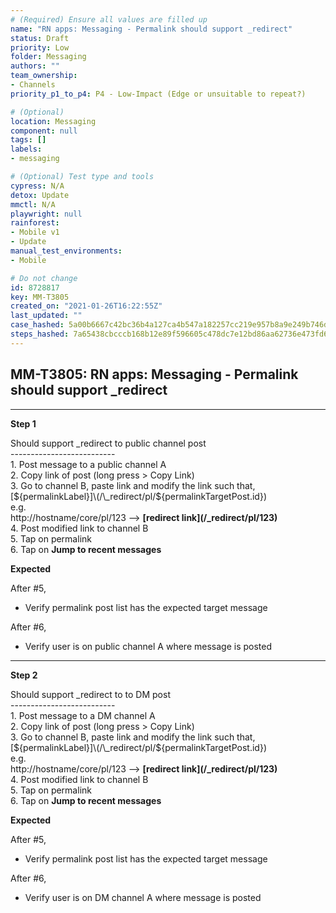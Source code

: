 ```yaml
---
# (Required) Ensure all values are filled up
name: "RN apps: Messaging - Permalink should support _redirect"
status: Draft
priority: Low
folder: Messaging
authors: ""
team_ownership: 
- Channels
priority_p1_to_p4: P4 - Low-Impact (Edge or unsuitable to repeat?)

# (Optional)
location: Messaging
component: null
tags: []
labels: 
- messaging

# (Optional) Test type and tools
cypress: N/A
detox: Update
mmctl: N/A
playwright: null
rainforest: 
- Mobile v1
- Update
manual_test_environments: 
- Mobile

# Do not change
id: 8728817
key: MM-T3805
created_on: "2021-01-26T16:22:55Z"
last_updated: ""
case_hashed: 5a00b6667c42bc36b4a127ca4b547a182257cc219e957b8a9e249b746db183e0809f6772d820bab103e932dbfb0cd0ac
steps_hashed: 7a65438cbcccb168b12e89f596605c478dc7e12bd86aa62736e473fd65f7d1a4094bbe673c754d863b51aec377286dc4
---
```


<!-- (Auto-generated) Based on frontmatter's "key" and "name" -->

## MM-T3805: RN apps: Messaging - Permalink should support _redirect

---

**Step 1**

Should support \_redirect to public channel post\
\--------------------------\
1\. Post message to a public channel A\
2\. Copy link of post (long press > Copy Link)\
3\. Go to channel B, paste link and modify the link such that,\
\[${permalinkLabel}]\(/\_redirect/pl/${permalinkTargetPost.id})\
e.g.\
http\://hostname/core/pl/123 --> **\[redirect link]\(/\_redirect/pl/123)**\
4\. Post modified link to channel B\
5\. Tap on permalink\
6\. Tap on **Jump to recent messages**

**Expected**

After #5,

- Verify permalink post list has the expected target message

After #6,

- Verify user is on public channel A where message is posted

---

**Step 2**

Should support \_redirect to to DM post\
\--------------------------\
1\. Post message to a DM channel A\
2\. Copy link of post (long press > Copy Link)\
3\. Go to channel B, paste link and modify the link such that,\
\[${permalinkLabel}]\(/\_redirect/pl/${permalinkTargetPost.id})\
e.g.\
http\://hostname/core/pl/123 --> **\[redirect link]\(/\_redirect/pl/123)**\
4\. Post modified link to channel B\
5\. Tap on permalink\
6\. Tap on **Jump to recent messages**

**Expected**

After #5,

- Verify permalink post list has the expected target message

After #6,

- Verify user is on DM channel A where message is posted
